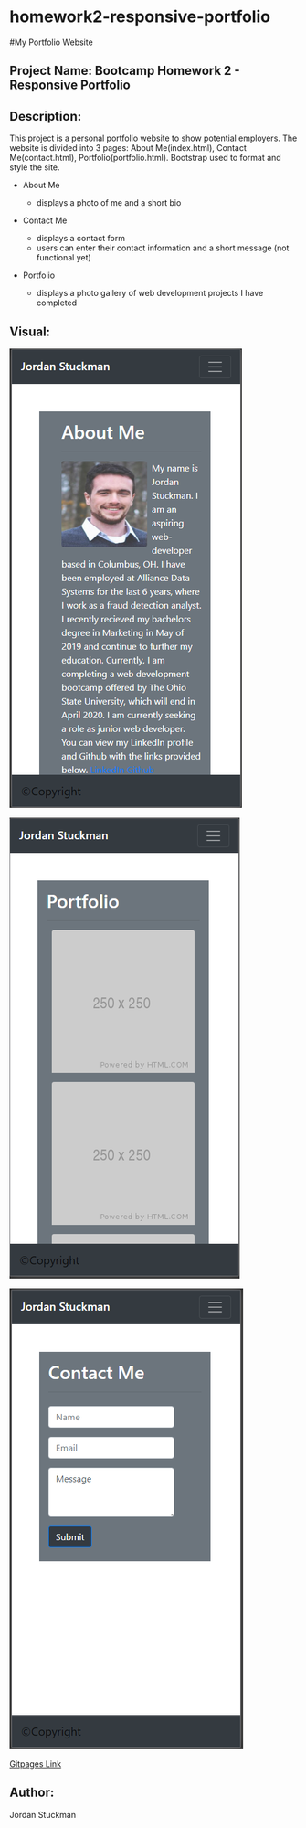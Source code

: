 # homework2-responsive-portfolio

#My Portfolio Website

## Project Name: Bootcamp Homework 2 - Responsive Portfolio

## Description:
This project is a personal portfolio website to show potential employers. The website is divided into 3 pages: About Me(index.html), Contact Me(contact.html), Portfolio(portfolio.html). Bootstrap used to format and style the site.

* About Me
  * displays a photo of me and a short bio
  
* Contact Me
  * displays a contact form
  * users can enter their contact information and a short message (not functional yet)

* Portfolio
  * displays a photo gallery of web development projects I have completed 

    



## Visual:
![Website Screenshot About Me](./images/AboutMe.png)

![Website Screenshot Portfolio](./images/Portfolio.png)

![Website Screenshot Contact Me](./images/ContactMe.png)


[Gitpages Link](https://jordanks93.github.io/homework2-responsive-portfolio/)


## Author: 
Jordan Stuckman
